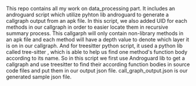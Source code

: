 This repo contains all my work on data_processing part. It includes an androguard script which utilize pyhton lib androguard to generate a callgraph output from an apk file.
In this script, we also added UID for each methods in our callgraph in order to easier locate them in recursive summary process. This callgarph will only contain non-library 
methods in an apk file and each method will have a depth value to denote which layer it is on in our callgraph. And for treesitter python script, it used a python lib called tree-sitter
, which is able to help us find one method's function body according to its name. So in this script we first use Androguard lib to get a callgraph and use treesitter
to find their according function bodies in source code files and put them in our output json file. call_graph_output.json is our generated sample json file.
